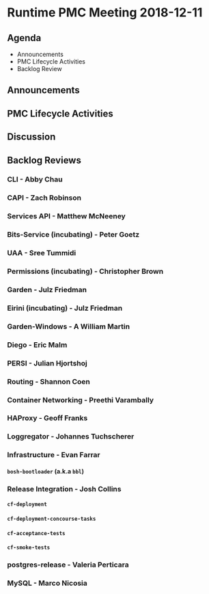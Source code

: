 # Runtime PMC Meeting 2018-12-11

## Agenda

* Announcements
* PMC Lifecycle Activities
* Backlog Review


## Announcements


## PMC Lifecycle Activities


## Discussion


## Backlog Reviews

### CLI - Abby Chau


### CAPI - Zach Robinson


### Services API - Matthew McNeeney


### Bits-Service (incubating) - Peter Goetz


### UAA - Sree Tummidi


### Permissions (incubating) - Christopher Brown


### Garden - Julz Friedman


### Eirini (incubating) - Julz Friedman


### Garden-Windows - A William Martin


### Diego - Eric Malm


### PERSI - Julian Hjortshoj


### Routing - Shannon Coen


### Container Networking - Preethi Varambally


### HAProxy - Geoff Franks


### Loggregator - Johannes Tuchscherer


### Infrastructure - Evan Farrar

#### `bosh-bootloader` (a.k.a `bbl`)


### Release Integration - Josh Collins

#### `cf-deployment`


#### `cf-deployment-concourse-tasks`


#### `cf-acceptance-tests`


#### `cf-smoke-tests`


### postgres-release - Valeria Perticara


### MySQL - Marco Nicosia
